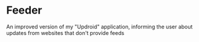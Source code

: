 Feeder
======

An improved version of my "Updroid" application, informing the user about updates from websites that don't provide feeds
